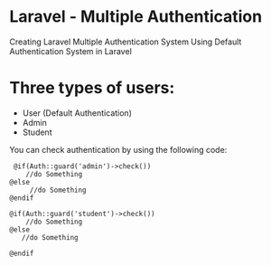 # Laravel -  Multiple Authentication
Creating Laravel Multiple Authentication System Using Default Authentication System in Laravel

# Three types of users:
- User (Default Authentication)
- Admin
- Student

You can check authentication by using the following code:

     @if(Auth::guard('admin')->check())
        //do Something
    @else
         //do Something
    @endif

    @if(Auth::guard('student')->check())
        //do Something
    @else
       //do Something

    @endif


 

